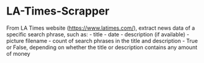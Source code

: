# LA-Times-Scrapper
From LA Times website (https://www.latimes.com/), extract news data of a specific search phrase, such as:  - title - date - description (if available) - picture filename - count of search phrases in the title and description - True or False, depending on whether the title or description contains any amount of money

